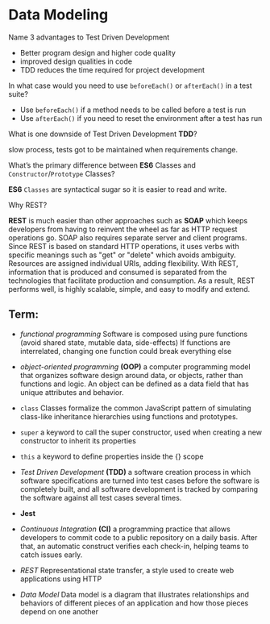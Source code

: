 # Data Modeling

Name 3 advantages to Test Driven Development

- Better program design and higher code quality
- improved design qualities in code
- TDD reduces the time required for project development

In what case would you need to use `beforeEach()` or `afterEach()` in a test suite?

- Use `beforeEach()` if a method needs to be called before a test is run
- Use `afterEach()` if you need to reset the environment after a test has run

What is one downside of Test Driven Development **TDD**?

slow process, tests got to be maintained when requirements change.

What’s the primary difference between **ES6** Classes and `Constructor`/`Prototype` Classes?

**ES6** `Classes` are syntactical sugar so it is easier to read and write.

Why REST?

**REST** is much easier than other approaches such as **SOAP** which keeps developers from having to reinvent the wheel as far as HTTP request operations go. SOAP also requires separate server and client programs. Since REST is based on standard HTTP operations, it uses verbs with specific meanings such as "get" or "delete" which avoids ambiguity. Resources are assigned individual URIs, adding flexibility. With REST, information that is produced and consumed is separated from the technologies that facilitate production and consumption. As a result, REST performs well, is highly scalable, simple, and easy to modify and extend.

## Term:

- _functional programming_
  Software is composed using pure functions (avoid shared state, mutable data, side-effects)
  If functions are interrelated, changing one function could break everything else

- _object-oriented programming_ **(OOP)**
  a computer programming model that organizes software design around data, or objects, rather than functions and logic. An object can be defined as a data field that has unique attributes and behavior.

- `class`
  Classes formalize the common JavaScript pattern of simulating class-like inheritance hierarchies using functions and prototypes.

- `super`
  a keyword to call the super constructor, used when creating a new constructor to inherit its properties

- `this`
  a keyword to define properties inside the {} scope

- _Test Driven Development_ **(TDD)**
  a software creation process in which software specifications are turned into test cases before the software is completely built, and all software development is tracked by comparing the software against all test cases several times.

- **Jest**

- _Continuous Integration_ **(CI)**
  a programming practice that allows developers to commit code to a public repository on a daily basis. After that, an automatic construct verifies each check-in, helping teams to catch issues early.

- _REST_
  Representational state transfer, a style used to create web applications using HTTP

- _Data Model_
  Data model is a diagram that illustrates relationships and behaviors of different pieces of an application and how those pieces depend on one another
